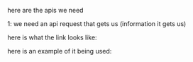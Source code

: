 here are the apis we need

1: we need an api request that gets us (information it gets us)

here is what the link looks like:

here is an example of it being used:

